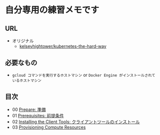 # 自分専用の練習メモです

## URL

+ オリジナル
  + [kelseyhightower/kubernetes-the-hard-way](https://github.com/kelseyhightower/kubernetes-the-hard-way)

## 必要なもの

+ `gcloud コマンドを実行するホストマシン` or `Docker Engine がインストールされているホストマシン`

## 目次

+ 00 [Prepare: 準備](./00_prepare.md)
+ 01 [Prerequisites: 前提条件](./01-prerequisites.md)
+ 02 [Installing the Client Tools: クライアントツールのインストール](./02-client-tools.md)
+ 03 [Provisioning Compute Resources](./03-provisioning-compute-resources.md)

